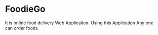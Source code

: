 # FoodieGo
It is online food delivery Web Application. Using this Application Any one can order foods.
